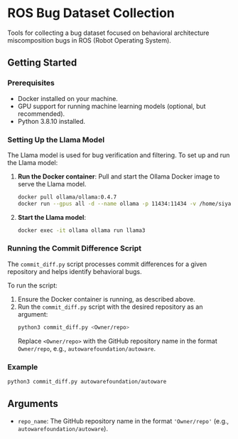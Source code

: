 # ROS Bug Dataset Collection

Tools for collecting a bug dataset focused on behavioral architecture miscomposition bugs in ROS (Robot Operating System).

## Getting Started

### Prerequisites
- Docker installed on your machine.
- GPU support for running machine learning models (optional, but recommended).
- Python 3.8.10 installed.

### Setting Up the Llama Model
The Llama model is used for bug verification and filtering. To set up and run the Llama model:

1. **Run the Docker container**: Pull and start the Ollama Docker image to serve the Llama model.
   ```sh
   docker pull ollama/ollama:0.4.7
   docker run --gpus all -d --name ollama -p 11434:11434 -v /home/siyanwu/ollama_verify_bug/ollama_models:/root/.ollama ollama/ollama
   ```

2. **Start the Llama model**:
   ```sh
   docker exec -it ollama ollama run llama3
   ```

### Running the Commit Difference Script
The `commit_diff.py` script processes commit differences for a given repository and helps identify behavioral bugs.

To run the script:

1. Ensure the Docker container is running, as described above.
2. Run the `commit_diff.py` script with the desired repository as an argument:
   ```sh
   python3 commit_diff.py <Owner/repo>
   ```
   Replace `<Owner/repo>` with the GitHub repository name in the format `Owner/repo`, e.g., `autowarefoundation/autoware`.

### Example
```sh
python3 commit_diff.py autowarefoundation/autoware
```

## Arguments
- `repo_name`: The GitHub repository name in the format `'Owner/repo'` (e.g., `autowarefoundation/autoware`).
